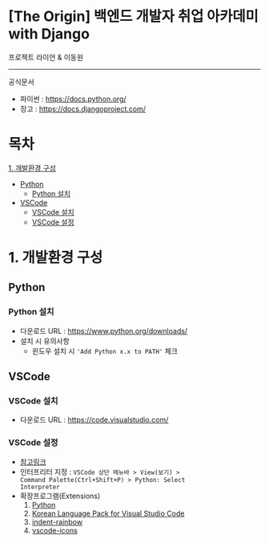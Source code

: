 [The Origin] 백엔드 개발자 취업 아카데미 with Django
===
프로젝트 라이언 & 이동원
***

공식문서
- 파이썬 :  https://docs.python.org/
- 장고 : https://docs.djangoproject.com/

# 목차
[1. 개발환경 구성](#1.-개발환경-구성)
 - [Python](#Python)
   - [Python 설치](#python-설치)
 - [VSCode](#VSCode)
   - [VSCode 설치](#vscode-설치)
   - [VSCode 설정](#vscode-설정)

# 1. 개발환경 구성
## Python
### Python 설치
 - 다운로드 URL : https://www.python.org/downloads/
 - 설치 시 유의사항
   - 윈도우 설치 시 <code>'Add Python x.x to PATH'</code> 체크

## VSCode
### VSCode 설치
 - 다운로드 URL : https://code.visualstudio.com/
### VSCode 설정
 - [참고링크](https://code.visualstudio.com/docs/python/tutorial-django)
 - 인터프리터 지정 : <code>VSCode 상단 메뉴바 > View(보기) > Command Palette(Ctrl+Shift+P) > Python: Select Interpreter</code>
 - 확장프로그램(Extensions)
   1. [Python](https://marketplace.visualstudio.com/items?itemName=ms-python.python)
   2. [Korean Language Pack for Visual Studio Code](https://marketplace.visualstudio.com/items?itemName=MS-CEINTL.vscode-language-pack-ko)
   3. [indent-rainbow](https://marketplace.visualstudio.com/items?itemName=oderwat.indent-rainbow)
   4. [vscode-icons](https://marketplace.visualstudio.com/items?itemName=vscode-icons-team.vscode-icons)
